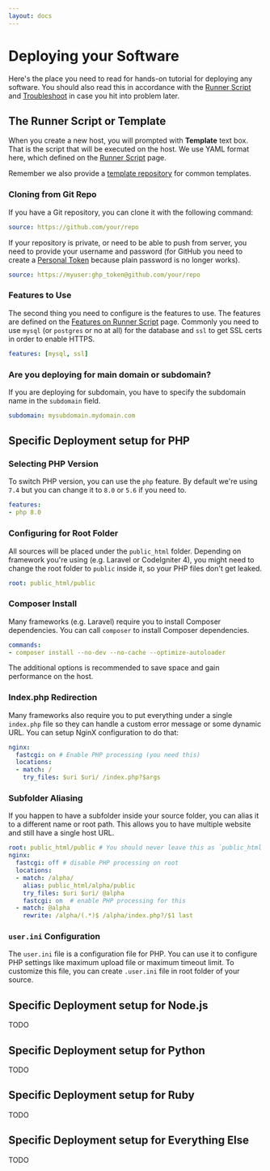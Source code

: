 ```yaml
---
layout: docs
---
```


# Deploying your Software

Here's the place you need to read for hands-on tutorial for deploying any software. You should also read this in accordance with the [Runner Script](/docs/runner) and [Troubleshoot](/docs/troubleshoot) in case you hit into problem later.

## The Runner Script or Template

When you create a new host, you will prompted with **Template** text box. That is the script that will be executed on the host. We use YAML format here, which defined on the [Runner Script](/docs/runner) page.

Remember we also provide a [template repository](/docs/templates) for common templates.

### Cloning from Git Repo

If you have a Git repository, you can clone it with the following command:

```yml
source: https://github.com/your/repo
```

If your repository is private, or need to be able to push from server, you need to provide your username and password (for GitHub you need to create a [Personal Token](https://docs.github.com/en/authentication/keeping-your-account-and-data-secure/creating-a-personal-access-token) because plain password is no longer works).

```yml
source: https://myuser:ghp_token@github.com/your/repo
```

### Features to Use

The second thing you need to configure is the features to use. The features are defined on the [Features on Runner Script](/docs/runner#features) page. Commonly you need to use `mysql` (or `postgres` or no at all)  for the database and `ssl` to get SSL certs in order to enable HTTPS.

```yml
features: [mysql, ssl]
```

### Are you deploying for main domain or subdomain?

If you are deploying for subdomain, you have to specify the subdomain name in the `subdomain` field.

```yml
subdomain: mysubdomain.mydomain.com
```

## Specific Deployment setup for PHP

### Selecting PHP Version

To switch PHP version, you can use the `php` feature. By default we're using `7.4` but you can change it to `8.0` or `5.6` if you need to.

```yml
features:
- php 8.0
```

### Configuring for Root Folder

All sources will be placed under the `public_html` folder. Depending on framework you're using (e.g. Laravel or CodeIgniter 4), you might need to change the root folder to `public` inside it, so your PHP files don't get leaked.

```yml
root: public_html/public
```

### Composer Install

Many frameworks (e.g. Laravel) require you to install Composer dependencies. You can call `composer` to install Composer dependencies.

```yml
commands:
- composer install --no-dev --no-cache --optimize-autoloader
```

The additional options is recommended to save space and gain performance on the host.

### Index.php Redirection

Many frameworks also require you to put everything under a single `index.php` file so they can handle a custom error message or some dynamic URL. You can setup NginX configuration to do that:

```yml
nginx:
  fastcgi: on # Enable PHP processing (you need this)
  locations:
  - match: /
    try_files: $uri $uri/ /index.php?$args
```

### Subfolder Aliasing

If you happen to have a subfolder inside your source folder, you can alias it to a different name or root path. This allows you to have multiple website and still have a single host URL.

```yml
root: public_html/public # You should never leave this as `public_html` or subfolders will leaked
nginx:
  fastcgi: off # disable PHP processing on root
  locations:
  - match: /alpha/
    alias: public_html/alpha/public
    try_files: $uri $uri/ @alpha
    fastcgi: on  # enable PHP processing for this
  - match: @alpha
    rewrite: /alpha/(.*)$ /alpha/index.php?/$1 last
```

### `user.ini` Configuration

The `user.ini` file is a configuration file for PHP. You can use it to configure PHP settings like maximum upload file or maximum timeout limit. To customize this file, you can create `.user.ini` file in root folder of your source.

## Specific Deployment setup for Node.js

TODO
## Specific Deployment setup for Python
TODO
## Specific Deployment setup for Ruby
TODO

## Specific Deployment setup for Everything Else

TODO




